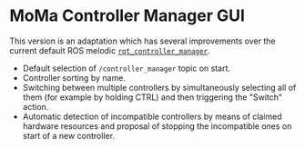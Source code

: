 # MoMa Controller Manager GUI

This version is an adaptation which has several improvements over the current default ROS melodic [`rqt_controller_manager`](http://ros.org/wiki/rqt_controller_manager).
- Default selection of `/controller_manager` topic on start.
- Controller sorting by name.
- Switching between multiple controllers by simultaneously selecting all of them (for example by holding CTRL) and then triggering the "Switch" action.
- Automatic detection of incompatible controllers by means of claimed hardware resources and proposal of stopping the incompatible ones on start of a new controller.